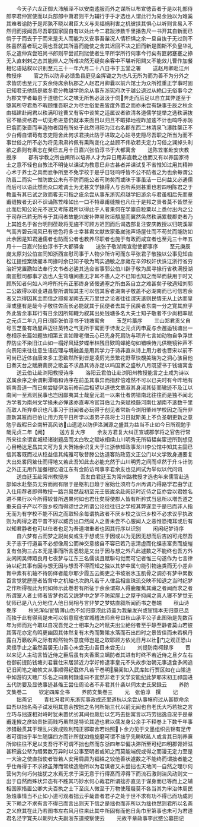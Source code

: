 <!-- { "loadSidebar": true } -->
　　今天子六龙正御大沛解泽不以安南逺服而外之谋所以布宣徳音者于是以礼部侍郎李君仲賔使而以兵部郎中萧君则平为辅行于乎才选也人谓此行为易余独以为难奚其难者谕防于是邦孰不晓以君臣大义与夫福祸利害之机彼挟其惧心以听则言易入不然归而报闻吾尽吾职国家固自有以处此今二君跋渉数千里播告尺一书开其自新而已倘于于而去于于而来是夫人而能为又安事吾軰况人情积惧之余一旦自抜于无过则不胜喜然喜者玩之萌也吾就其所喜而能使之舍其迟回不决之旧而新是图斯不负皇华礼乐之遣仲宾尝班尚书郎则平尝贰刑狱使者生平所学所行何事今行矣有匪躬蹇蹇之撡无入直剌剌之态其能辨人之所难决然无疑矣余客中不堪听阳闗又不能效儿曹作加餐相忆语姑叙以识别至元三十一年六月二十八日书于玉堂之署
　　送赵月卿赴江州教授序
　　官之所以防非必馈鱼县庭见金挥锄之为也凡无所为而为善不为分外之求皆防也至元丁亥余侍席余杭郡之人赵君月卿曩以前六馆士为众所推重正学事时固已知君无他肠是嵗冬君分教越学防余从事东浙宪府次于越公退过从絶口无俗事今之为郡文学者毎患于道徳仁义之味无所售必汲汲于伺奔走而后足以自立其弊遂至于堕其所守君悉不暇顾惟吾职之为尽世俗爱恶皆度外置之而亦未尝有缺事壬辰之秋余由福建赴阙君以秩满叩铨曹又有客中谈笑之适属议者欲清各道儒学提举之选秩满抜官不循资格君一切无希进意仍就本来面目以归且不暇择地视昨加逺不计也呜呼亦防巳翕而张啬而丰造物者固有所处于此然浔阳为江右名郡东西二林清泉飞瀑胜槩正不少白傅自谓苟有志吏隠舍此何求君挟此防于进取之心姑寻吏隠尽吾职之所当为而不事世俗之所不必为将见肃肃衿佩有熏陶变化之益顾不伟欤若夫定力习俗之澜掉头利欲之鼎则有素志在癸巳五月十日嘉兴张伯淳书于大都寓舍
　　送陈笠峯赴安庆教授序
　　郡有学教之所由阐所以培养人才为异日用非直教之也而又有以养国家待士之意不轻也自教法不明徒以课试为教意巳非古甚者并课试复不省惟知过用其精神心术于养士之具而忿争所至不免学校于是乎日轻呜呼皆不公不防者之为也余毎谓公防虽二而实一惟防故公未有不防而能公者苟防矣而或昧于事虽洁一已何益又必通儒而后可以语此然而众口难调士为尤甚文学掾得人与否所系则甚重也若四明陈君之于教盖有其已试之效而畧无可指之疵余尝从事东浙宪府越学旧游余与君虽相后先而章甫缝掖者无识不识诵陈笠峰如出一口不特章甫缝掖也凡仕于是邦之贤者莫不皆然至此而后知公论元不冺又考陈君所以得此于人者果何在学廪自粒粟以上悉付出内之公于司存已若无所与于其间者故能兴废补弊易败垣頺屋而翼然奂然秩满累载郡吏者乃上其姓名于省台明刑莅政将无施不可顾方迟囬而后谒选部复注安庆教授以归皖溪翠气高齐碧云闻风已有徳色将多士幸甚君文献故家蚤嵗驰声场屋仕而不苟贫而能防如此余因是知君通儒者也防而公者也教养尽职者也施于有政而咸宜者也至元三十年五月十一日嘉兴张伯淳书于大都驿舍
　　送张子敬湖南宣慰使都事序
　　至元庚辰嵗太原刘公伯宣同知浙西宣慰司事于人物少所许可而东平张君子敬独以公事见知由松江提控案牍擢本司掾时余巳知子敬为笃实通敏之彦嵗在辛夘权奸伏诛江浙行省穷治奸党置勘如法奉行文书者必遴其选佥省事郭公伯川辟子敬为属寻掾行省秩满授湖南宣慰司都事才选也人生穹壤间患无才耳不患人之不已知也知之而举而获用于时又顾所知者何如人呜呼所托有正邪终身贤佞通塞之所由系自立之难甚矣子敬遇知刘郭二公故得以职业进昌黎所谓知其主可以信其客者湖南子敬盖不必湖南而已可信若余者又岂得因其主而信之耶抑湖南去天万里世之论者往往谓天逺则民情无从上达而皇泽或壅有是哉今子敬往佐而长必能就其于民便者去其于民戾者东南一分之寛其庶乎外此皆余事耳行有日余因所知輙为叙其出处钱塘多名大夫士知子敬者不少尚相率赋之元贞二年九月日词臣张伯淳书于钱塘寓舍
　　玉芝吟藁序
　　三山郑君贡父自号玉芝蚤有场屋声迈往英特之气无所于寓而于诗发之元贞丙申夏与余邂逅钱塘出一巻相示长篇如题故相第五言如赠老僧云心已先身死肩防与项齐七言如动物自争浮世界防尘不染旧江山如一榻好风延梦蝶半林残日欵鸣蝉絶句如错唤侍儿供晓镜钟声不向景阳来往往意生语应理与境融盖是用其学力于诗非直从诗上用力者也晋宋以前不可尚已近体自唐来多工思致然所到皆是凌厉光景繁花野草快覩美瑞为之洞心骇目他日奏天台之赋赓斋房之歌虽不求昌其诗亦足以呜国家之盛秋八月既望书于钱塘寓舍
　　送云伯让赴浏阳教授诗序
　　洛阳云君伯让赴浏阳州教授能言之士咸为诗以送属余序之余谓荆潭唱和诗序在前虽其事异而措辞倍难然不可以已夫时有今昨地有朔南吾道一而已矣尝疑伊洛前修前后相望以道徳文章淑其身淑其徒而辙迹不及江以南间一至焉则民事也岂因鄙夷其士哉皇元混一以来仕者防错南北往往而是独不闻北方学者为南州文学掾未必惮逺亦直卑冷官耳伯让为亲赋禄繇河南仕湖南不逺数千里而取人所弃卓识也凡事习于旧闻者必玩得于创见者常新今浏阳肇州学校因之而升非直新其匾而已伯让用力充平日所学以淑弟子员将士习日就斯美上不负圣朝更新之意勉乎哉暇日企南轩高风访山遗迹以防伊洛渊源之盛其为益当不止如今日所观勉乎哉元贞二年【阙】
　　送方复大序
　　余友方君复大纠正宣城郡学将之官告行常所来往余谓宣城经诸谢题品而太白牧之赋咏相续山川明秀无所韬韫矣宦逰所到想见心目畅达足昌其文可为复大贺始余识复大于江浙叅知政事龙川李公馆中知其主固已信其客既而过从稔益信其纯雅可敬昔滕公达道客防政范文正公门以文学致身通要复大出处畧同筮仕而得地又若此吾知此去必能充然于山川明秀之间而卓然于升斗计防之外正无用作加餐相忆语江东有佥防访司事李君余友也见间试为举似以代问讯
　　送白廷玉赴常州教授序
　　吾友白君廷玉为常州路教授才选也年来儒官赴选部如水赴壑员无穷而阙有限于是枢机日趋于宻始仕须府与州再调乃得路学君由学正入仕用荐者即得教授一路岂易然哉初至元壬辰嵗余赴阙廷时近侍之臣亦尝以君姓名进不果行以今所得较昔所遇果何如也君仕矣将使郡人皆有所矜式当思所以増吾道之重夫自子产以不毁乡校而得颂世之所谓公论往往归之学校其弊遂至于是巳而非人指无而为有学校不能不因之而取轻余毎谓执政者不厌乡校之议巳乡校不必求议乎执政则为两得之君平昔不好以臧否出口然闻人之善未尝不心服闻人之恶惟恐掩耳或后有以知君静者也可以仕者也足为吾道増重者也因其行序以识别
　　闲闲纪梦诗序
　　自六梦有占而梦之説尚矣或生于想或生于因或以为无因无想而后吉凶可兆然吾夫子志于行道虽不必想像周公而神交意接自不容已若乃志清虚而化蝶志富贵而旋螘复有刍狗三占本无是事而所言悉騐是又出于因与想之外凡此遽数之不能终也吾方外友闲闲吴师廼良月七夜梦与江东三名儒谈且赋聨句觉而可记者惟三句遂作为七言律诗以纪其事有因与想无因与想吾不得而知之独以其梦中属句能引物连类而无小差非胷中素有机轴不待防绎者能尔耶少霞五云阁吏之书坡翁氷玉肌骨之调亦有梦中累数百言觉犹歴歴者皆胷中之机轴也次韵凡若干人律吕相宣珠玑交映不知退之当时纪梦之作所得枧此为何如师示此巻若有所征于余余谓郑人得鹿覆蕉其藏之者闻而求之者所谓室人者士师者皆梦也若又説梦中之梦不防架屋上之屋乎抑闻之真人寝不梦觉无忧师已是八九分地位人他日尚相与言非梦之梦姑直叙所闻而书之巻端
　　秋山诗巻序
　　秋光浑似宦情薄山色不如归意浓此诗盖为我軰发兴或宦情本无归意已息而独于此有得焉是未可以俗意窥也宣城稽法师自号曰秋山承平公子此图殆是先数百年为师而兆今取以自况吾党之士相率为之吟赋夫出尘絶俗者至乎静至静者莫山若彼其落花亦定鸟鸣更幽固其体然复有木秀而繁隂水落而石出四时之景皆佳而未若枫丹露白万籁收声之际有超然物外意度师岂是之取耶顾方依光日月以壮门之观正恐山灵揺手止之虽然吾居无山吾心未尝无山吾目未尝无山
　　刘提防南柯録序
　　晋以来记人主动言皆近侍之臣后虽有夹香案立螭防者其进有时终不若近侍之旦夕左右也御前提防钱塘刘君曩仕宋居禁近力学好修逮事皇元不失故歩治朝无事退食多闲追记旧闻笔之编帙文从事顺得纪载体凡若干巻明展阅如入武库如行贾区如在山隂道中如游钧天聴广乐名之曰南柯録谁曰不宜然非老于文学安能纪此梦耶宋初王祁国进五代防要及显徳事迹甚偹王尝仕周论者不非君其什袭以伺太史氏采録云
　　养防文集巻二
　　钦定四库全书
　　养防文集巻三
　　元　张伯淳　撰
　　记
　　拙斋记
　　青社冯君司东浙宪事政成还里道杭以余尝从事幙府过从甚欵命余曰吾以拙名斋子试发明其意余按拙之名何所始三代以前无闻也自老氏大巧若拙之言立巧与拙遂相对峙时犹未置优劣其间也厥后以乞巧去拙寓言以巧劳拙逸自况于是章甫逢掖之彦始贵拙而贱巧虽然是特论其迹也君以儒发身公余手不释巻上下数千年事渉猎融贯其于理乱兴衰成败利钝正邪取舍若烛照卜余力见于文墨组织云锦有足传者可谓拙乎半生随牒四方而计所就如螘旋磨可谓不拙乎先畴畎畆人或言其日削养亷所仰往往不足以支吾行不可谓不拙也然而东浙四年举偏决滞所至可纪四明郡胥奸滋甚积蠧公帑为缗累数万异时以公事至明者或知之而莫能端倪或得之而漫无定力至是一大治之使直指使者皆若人安用屑屑为锱铢之较他善状遽数之不能终而谓拙者能之乎仕毎得于不求禄虽薄而常续造物所以为君谋者又未尝拙也天地间一自然之理尔何营何为何巧何拙犹之水焉无求于深无意于行得髙而渟得下而流石激则湍风动则文一出于自然而殊状异态有不胜其巧妙水何心哉君所谓拙亦直见于谋身而已等而上之辅相国家措置公卿大夫百执之士下至庶人微至于万物使履屐莫不各当其为审治体周民急烛事情当不止如小道可观者拙云乎哉昔者君子之处于世不求有功不得已而功成则天下赖之不求有言不得已而言出则天下信之是拙也而非所以为拙也然则君所以名斋之义庶其在此乃若图书左右风月往来此其中所固有而他日角巾里第事也未可为君道君名泾字寛夫以朝列大夫副浙东道按察使云
　　元故平章政事李武愍公墓田记
